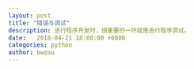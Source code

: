 ```yaml
---
layout: post
title: "错误与调试"
description: 进行程序开发时，很重要的一环就是进行程序调试。
date:   2018-04-21 18:00:00 +0800
categories: python
author: bwzou
---
```

